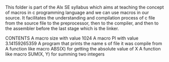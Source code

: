 This folder is part of the Alx SE syllabus which aims at teaching the concept of macros in c programming language and we can use macros in our source.
It facilitates the understanding and compilation process of c file from the source file to the preprocessor, then to the compiler, and then to the assembler before the last stage which is the linker.

CONTENTS
A macro size with value 1024
A macro PI with value 3.14159265359
A program that prints the name s of file it was compile from
A function like macro ABS(X) for getting the absolute value of X
A function like macro SUM(X, Y) for summing two integers
